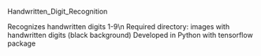 Handwritten_Digit_Recognition

Recognizes handwritten digits 1-9\n
Required directory: images with handwritten digits (black background)
Developed in Python with tensorflow package
